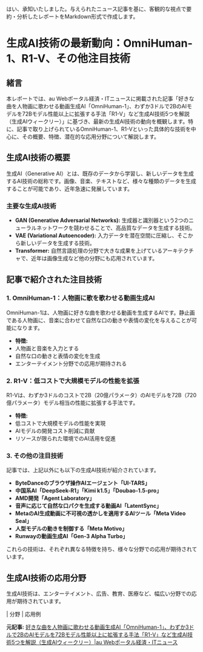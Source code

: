 はい、承知いたしました。与えられたニュース記事を基に、客観的な視点で要約・分析したレポートをMarkdown形式で作成します。

# 生成AI技術の最新動向：OmniHuman-1、R1-V、その他注目技術

## 緒言

本レポートでは、au Webポータル経済・ITニュースに掲載された記事「好きな曲を人物画に歌わせる動画生成AI「OmniHuman-1」、わずか3ドルで2BのAIモデルを72Bモデル性能以上に拡張する手法「R1-V」など生成AI技術5つを解説（生成AIウィークリー）」に基づき、最新の生成AI技術の動向を概観します。特に、記事で取り上げられているOmniHuman-1、R1-Vといった具体的な技術を中心に、その概要、特徴、潜在的な応用分野について解説します。

## 生成AI技術の概要

生成AI（Generative AI）とは、既存のデータから学習し、新しいデータを生成するAI技術の総称です。画像、音楽、テキストなど、様々な種類のデータを生成することが可能であり、近年急速に発展しています。

### 主要な生成AI技術

* **GAN (Generative Adversarial Networks):** 生成器と識別器という2つのニューラルネットワークを競わせることで、高品質なデータを生成する技術。
* **VAE (Variational Autoencoder):** 入力データを潜在空間に圧縮し、そこから新しいデータを生成する技術。
* **Transformer:** 自然言語処理の分野で大きな成果を上げているアーキテクチャで、近年は画像生成など他の分野にも応用されています。

## 記事で紹介された注目技術

### 1. OmniHuman-1：人物画に歌を歌わせる動画生成AI

OmniHuman-1は、人物画に好きな曲を歌わせる動画を生成するAIです。静止画である人物画に、音楽に合わせて自然な口の動きや表情の変化を与えることが可能になります。

* **特徴:**
 * 人物画と音楽を入力とする
 * 自然な口の動きと表情の変化を生成
 * エンターテイメント分野での応用が期待される

### 2. R1-V：低コストで大規模モデルの性能を拡張

R1-Vは、わずか3ドルのコストで2B（20億パラメータ）のAIモデルを72B（720億パラメータ）モデル相当の性能に拡張する手法です。

* **特徴:**
 * 低コストで大規模モデルの性能を実現
 * AIモデルの開発コスト削減に貢献
 * リソースが限られた環境でのAI活用を促進

### 3. その他の注目技術

記事では、上記以外にも以下の生成AI技術が紹介されています。

* **ByteDanceのブラウザ操作AIエージェント「UI-TARS」**
* **中国系AI「DeepSeek-R1」「Kimi k1.5」「Doubao-1.5-pro」**
* **AMD開発「Agent Laboratory」**
* **音声に応じて自然な口パクを生成する動画AI「LatentSync」**
* **MetaのAI生成動画に不可視の透かしを適用するAIツール「Meta Video Seal」**
* **人型モデルの動きを制御する「Meta Motivo」**
* **Runwayの動画生成AI「Gen-3 Alpha Turbo」**

これらの技術は、それぞれ異なる特徴を持ち、様々な分野での応用が期待されています。

## 生成AI技術の応用分野

生成AI技術は、エンターテイメント、広告、教育、医療など、幅広い分野での応用が期待されています。

| 分野 | 応用例 

**元記事:** [好きな曲を人物画に歌わせる動画生成AI「OmniHuman-1」、わずか3ドルで2BのAIモデルを72Bモデル性能以上に拡張する手法「R1-V」など生成AI技術5つを解説（生成AIウィークリー）|au Webポータル経済・ITニュース](https://article.auone.jp/detail/1/3/7/359_7_r_20250212_1739314542772574)